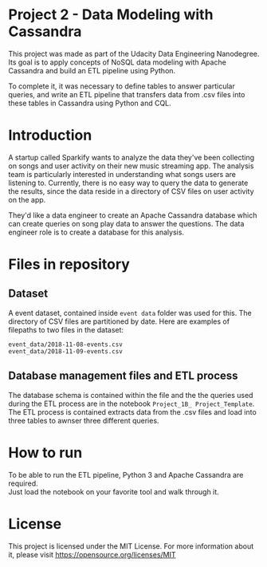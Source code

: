 # Project 2 - Data Modeling with Cassandra

This project was made as part of the Udacity Data Engineering Nanodegree. \
Its goal is to apply concepts of NoSQL data modeling with Apache Cassandra and build an ETL pipeline using Python.

To complete it, it was necessary to define tables to answer particular queries, and write an ETL pipeline that transfers data from .csv files into these tables in Cassandra using Python and CQL.

# Introduction

A startup called Sparkify wants to analyze the data they've been collecting on songs and user activity on their new music streaming app. The analysis team is particularly interested in understanding what songs users are listening to. Currently, there is no easy way to query the data to generate the results, since the data reside in a directory of CSV files on user activity on the app.

They'd like a data engineer to create an Apache Cassandra database which can create queries on song play data to answer the questions. The data engineer role is to create a database for this analysis.

# Files in repository

## Dataset

A event dataset, contained inside `event data` folder was used for this. The directory of CSV files are partitioned by date. Here are examples of filepaths to two files in the dataset:

```
event_data/2018-11-08-events.csv
event_data/2018-11-09-events.csv
```


## Database management files and ETL process

The database schema is contained within the file and the the queries used during the ETL process are in the notebook `Project_1B_ Project_Template`. The ETL process is contained extracts data from the .csv files and load into three tables to awnser three different queries.

# How to run

To be able to run the ETL pipeline, Python 3 and Apache Cassandra are required. \
Just load the notebook on your favorite tool and walk through it.

# License

This project is licensed under the MIT License. For more information about it, please visit https://opensource.org/licenses/MIT